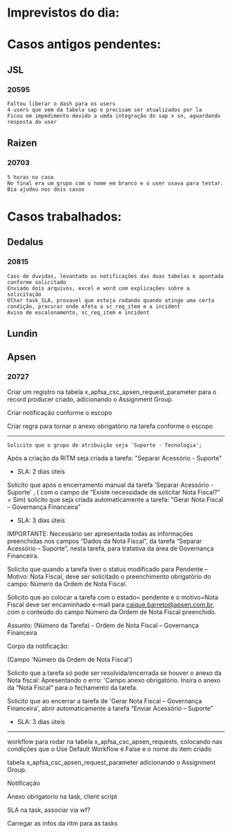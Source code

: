 # Imprevistos do dia:



# Casos antigos pendentes:

## JSL
### 20595
	Faltou liberar o dash para os users
	4 users que vem da tabela sap e precisam ser atualizados por la
	Ficou em impedimento devido a umda integração do sap x sn, aguardando resposta do user

## Raizen
### 20703
	5 horas no caso
	No final era um grupo com o nome em branco e o user usava para testar.
	Bia ajudou nos dois casos


# Casos trabalhados:

## Dedalus

### 20815
	Caso de duvidas, levantado as notificações das duas tabelas e apontada conforme solicitado
	Enviado dois arquivos, excel e word com explicações sobre a solicitação
	Olhar task_SLA, provavel que esteja rodando quando atinge uma certa condição, procurar onde afeta a sc_req_item e a incident 
	Aviso de escalonamento, sc_req_item e incident

## Lundin


## Apsen

### 20727

Criar um registro na tabela x_apfsa_csc_apsen_request_parameter para o record producer criado, adicionando o Assignment Group.

Criar notificação conforme o escopo

Criar regra para tornar o anexo obrigatório na tarefa conforme o escopo

------------------------------------------ 

	Solicito que o grupo de atribuição seja 'Suporte - Tecnologia';

Após a criação da RITM seja criada a tarefa: "Separar Acessório - Suporte"
 - SLA: 2 dias úteis 

Solicito que após o encerramento manual da tarefa 'Separar Acessório - Suporte' , ( com o campo de “Existe necessidade de solicitar Nota Fiscal?” = Sim) solicito que seja criada automaticamente a tarefa: "Gerar Nota Fiscal – Governança Financeira”
 - SLA: 3 dias úteis 

IMPORTANTE: Necessário ser apresentada todas as informações preenchidas nos campos “Dados da Nota Fiscal”, da tarefa “Separar Acessório – Suporte”, nesta tarefa, para tratativa da área de Governança Financeira.

Solicito que quando a tarefa tiver o status modificado para Pendente – Motivo: Nota Fiscal, deve ser solicitado o preenchimento obrigatório do campo: Número da Ordem de Nota Fiscal. 

Solicito que ao colocar a tarefa com o estado= pendente e o motivo=Nota Fiscal deve ser encaminhado e-mail para caique.barreto@apsen.com.br, com o conteúdo do campo Número da Ordem de Nota Fiscal preenchido.

Assunto: (Número da Tarefa) - Ordem de Nota Fiscal – Governança Financeira

Corpo da notificação: 

(Campo 'Número da Ordem de Nota Fiscal')

Solicito que  a tarefa só pode ser resolvida/encerrada se houver o anexo da Nota fiscal:
Apresentando o erro: 'Campo anexo obrigatório. Insira o anexo da “Nota Fiscal” para o fechamento da tarefa.

Solicito que ao encerrar a tarefa de 'Gerar Nota Fiscal – Governança Financeira', abrir automaticamente a tarefa “Enviar Acessório – Suporte”
 - SLA: 3 dias úteis 


---------------------------------------------------------------------------------------------

workflow para rodar na tabela x_apfsa_csc_apsen_requests, colocando nas condições que o Use Default Workflow é False e o nome do item criado

tabela x_apfsa_csc_apsen_request_parameter adicionando o Assignment Group.

Notificação

Anexo obrigatorio na task, client script

SLA na task, associar via wf?

Carregar as infos da ritm para as tasks

